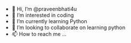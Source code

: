 - 👋 Hi, I’m @praveenbhati4u
- 👀 I’m interested in coding
- 🌱 I’m currently learning Python
- 💞️ I’m looking to collaborate on learning python
- 📫 How to reach me ...

<!---
praveenbhati4u/praveenbhati4u is a ✨ special ✨ repository because its `README.md` (this file) appears on your GitHub profile.
You can click the Preview link to take a look at your changes.
--->
